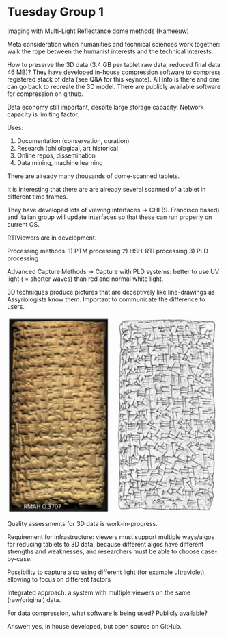 # Tuesday Group 1

Imaging with Multi-Light Reflectance dome methods (Hameeuw)

Meta consideration when humanities and technical sciences work together: walk the rope between the humanist interests and the technical interests.

How to preserve the 3D data (3.4 GB per tablet raw data, reduced final data 46 MB)? They have developed in-house compression software to compress registered stack of data (see Q&A for this keynote). All info is there and one can go back to recreate the 3D model. There are publicly available software for compression on github.

Data economy still important, despite large storage capacity. Network capacity is limiting factor.

Uses:



1. Documentation (conservation, curation)
2. Research (philological, art historical
3. Online repos, dissemination
4. Data mining, machine learning

There are already many thousands of dome-scanned tablets.

It is interesting that there are are already several scanned of a tablet in different time frames.

They have developed lots of viewing interfaces →  CHI (S. Francisco based) and Italian group will update interfaces so that these can run properly on current OS.

RTIViewers are in development. 

Processing methods: 1) PTM processing 2) HSH-RTI processing 3) PLD processing

Advanced Capture Methods → Capture with PLD systems: better to use UV light ( = shorter waves) than red and normal white light.

3D techniques produce pictures that are deceptively like line-drawings as Assyriologists know them. Important to communicate the difference to users.



![alt_text](images/image1.png "image_tooltip")


Quality assessments for 3D data is work-in-progress.

Requirement for infrastructure: viewers must support multiple ways/algos for reducing tablets to 3D data, because different algos have different strengths and weaknesses, and researchers must be able to choose case-by-case.

Possibility to capture also using different light (for example ultraviolet), allowing to focus on different factors

Integrated approach: a system with multiple viewers on the same (raw/original) data.

For data compression, what software is being used? Publicly available?

Answer: yes, in house developed, but open source on GitHub.


